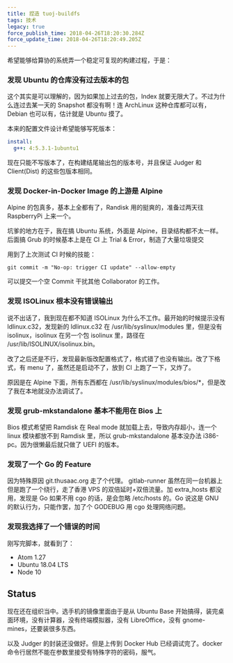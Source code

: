 ```yaml
---
title: 捏造 tuoj-buildfs
tags: 技术
legacy: true
force_publish_time: 2018-04-26T18:20:30.284Z
force_update_time: 2018-04-26T18:20:49.205Z
---
```


希望能够给算协的系统弄一个稳定可复现的构建过程，于是：

### 发现 Ubuntu 的仓库没有过去版本的包

这个其实是可以理解的，因为如果加上过去的包，Index 就要无限大了。不过为什么连过去某一天的 Snapshot 都没有啊！连 ArchLinux 这种仓库都可以有，Debian 也可以有，估计就是 Ubuntu 摸了。

本来的配置文件设计希望能够写死版本：

```yaml
install:
  g++: 4:5.3.1-1ubuntu1
```

现在只能不写版本了，在构建结尾输出包的版本号，并且保证 Judger 和 Client(Dist) 的这些包版本相同。

### 发现 Docker-in-Docker Image 的上游是 Alpine

Alpine 的包真多，基本上全都有了，Randisk 用的挺爽的，准备过两天往 RaspberryPi 上来一个。

坑爹的地方在于，我在搞 Ubuntu 系统，外面是 Alpine，目录结构都不太一样。后面搞 Grub 的时候基本上是在 CI 上 Trial & Error，制造了大量垃圾提交

用到了上次测试 CI 时候的技能：
```
git commit -m "No-op: trigger CI update" --allow-empty
```

可以提交一个空 Commit 干扰其他 Collaborator 的工作。

### 发现 ISOLinux 根本没有错误输出
说不出话了，我到现在都不知道 ISOLinux 为什么不工作。最开始的时候提示没有 ldlinux.c32，发现新的 ldlinux.c32 在 /usr/lib/syslinux/modules 里，但是没有 isolinux，isolinux 在另一个包 isolinux 里，路径在 /usr/lib/ISOLINUX/isolinux.bin。

改了之后还是不行，发现最新版改配置格式了，格式错了也没有输出。改了下格式，有 menu 了，虽然还是启动不了，放到 CI 上跑了一下，又炸了。

原因是在 Alpine 下面，所有东西都在 /usr/lib/syslinux/modules/bios/\*，但是改了我在本地就没办法调试了。

### 发现 grub-mkstandalone 基本不能用在 Bios 上
Bios 模式希望把 Ramdisk 在 Real mode 就加载上去，导致内存超小，连一个 linux 模块都放不到 Ramdisk 里，所以 grub-mkstandalone 基本没办法 i386-pc。因为很懒最后就只做了 UEFI 的版本。

### 发现了一个 Go 的 Feature
因为特殊原因 git.thusaac.org 走了个代理。 gitlab-runner 虽然在同一台机器上但是跑了一个绕行，走了香港 VPS 的双倍延时+双倍流量。加 extra_hosts 都没用，发现是 Go 如果不用 cgo 的话，是会忽略 /etc/hosts 的。Go 说这是 GNU 的默认行为，只能作罢，加了个 GODEBUG 用 cgo 处理网络问题。

### 发现我选择了一个错误的时间

刚写完脚本，就看到了：

- Atom 1.27
- Ubuntu 18.04 LTS
- Node 10

## Status
现在还在组织当中。选手机的镜像里面由于是从 Ubuntu Base 开始搞得，装完桌面环境，没有计算器，没有终端模拟器，没有 LibreOffice，没有 gnome-mines，还要装很多东西。

以及 Judger 的封装还没做好。但是上传到 Docker Hub 已经调试完了。docker 命令行居然不能在参数里接受有特殊字符的密码，服气。
